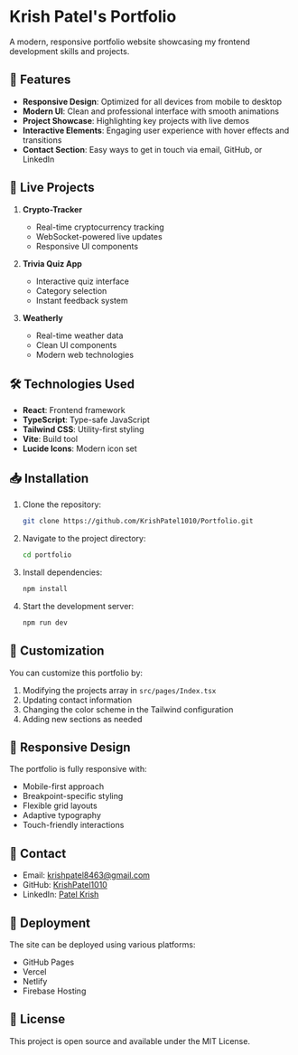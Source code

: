 # Krish Patel's Portfolio

A modern, responsive portfolio website showcasing my frontend development skills and projects.

## 🌟 Features

- **Responsive Design**: Optimized for all devices from mobile to desktop
- **Modern UI**: Clean and professional interface with smooth animations
- **Project Showcase**: Highlighting key projects with live demos
- **Interactive Elements**: Engaging user experience with hover effects and transitions
- **Contact Section**: Easy ways to get in touch via email, GitHub, or LinkedIn

## 🚀 Live Projects

1. **Crypto-Tracker**
   - Real-time cryptocurrency tracking
   - WebSocket-powered live updates
   - Responsive UI components

2. **Trivia Quiz App**
   - Interactive quiz interface
   - Category selection
   - Instant feedback system

3. **Weatherly**
   - Real-time weather data
   - Clean UI components
   - Modern web technologies

## 🛠️ Technologies Used

- **React**: Frontend framework
- **TypeScript**: Type-safe JavaScript
- **Tailwind CSS**: Utility-first styling
- **Vite**: Build tool
- **Lucide Icons**: Modern icon set

## 📥 Installation

1. Clone the repository:
   ```bash
   git clone https://github.com/KrishPatel1010/Portfolio.git
   ```

2. Navigate to the project directory:
   ```bash
   cd portfolio
   ```

3. Install dependencies:
   ```bash
   npm install
   ```

4. Start the development server:
   ```bash
   npm run dev
   ```

## 🎨 Customization

You can customize this portfolio by:

1. Modifying the projects array in `src/pages/Index.tsx`
2. Updating contact information
3. Changing the color scheme in the Tailwind configuration
4. Adding new sections as needed

## 📱 Responsive Design

The portfolio is fully responsive with:
- Mobile-first approach
- Breakpoint-specific styling
- Flexible grid layouts
- Adaptive typography
- Touch-friendly interactions

## 📧 Contact

- Email: krishpatel8463@gmail.com
- GitHub: [KrishPatel1010](https://github.com/KrishPatel1010)
- LinkedIn: [Patel Krish](https://www.linkedin.com/in/patel-krish-72a625250/)

## 🚀 Deployment

The site can be deployed using various platforms:
- GitHub Pages
- Vercel
- Netlify
- Firebase Hosting

## 📄 License

This project is open source and available under the MIT License.
